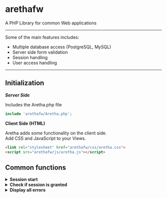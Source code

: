 # arethafw
A PHP Library for common Web applications


- - - -

Some of the main features includes:


* Multiple database access (PostgreSQL, MySQL)
* Server side form validation
* Session handling
* User access handling

- - - -

## Initialization

***Server Side***

Includes the Aretha.php file
```php
include 'arethafw/Aretha.php';
```

**Client Side (HTML)**

Aretha adds some functionality on the client side.
<br/>
Add CSS and JavaScript to your Views.

```html
<link rel="stylesheet" href="arethafw/css/aretha.css">
<script src="arethafw/js/aretha.js"></script>
```

## Common functions

<details>
<summary><strong>Session start</strong></summary>
<p>
<pre>
Aretha::sessionStart();
</pre>
</p>
</details>

<details>
<summary><strong>Check if session is granted</strong></summary>
<p>
<pre>
Aretha::sessionGranted();
</pre>
</p>
<p>
<strong>Example</strong>
<pre>
if (Aretha::sessionGranted()) {
  // Access granted
} else {
  // Access denied
  header('Location: login.php');
}
</pre>
</p>
</details>

<details>
<summary><strong>Display all errors</strong></summary>
<p>
<pre>
Aretha::allErrors();
</pre>
</p>
</details>


